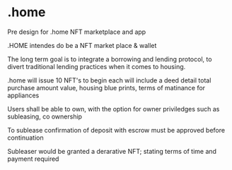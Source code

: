 # .home
Pre design for .home NFT marketplace and app

.HOME intendes do be a NFT market place & wallet

The long term goal is to integrate a borrowing and lending protocol, to divert traditional lending practices when it comes to housing. 

.home will issue 10 NFT's to begin  each will include a deed detail total purchase amount value, housing blue prints, terms of matinance for appliances

Users shall be able to own, with the option for owner priviledges such as subleasing, co ownership

To sublease confirmation of deposit with escrow must be approved before continuation 

Subleaser would be granted a derarative NFT; stating terms of time and payment required 

